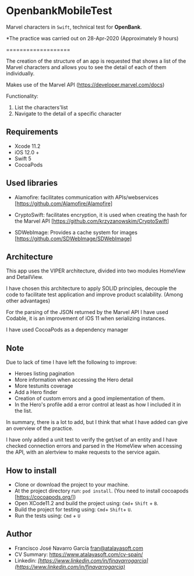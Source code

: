 # OpenbankMobileTest

Marvel characters in `Swift`, technical test for **OpenBank**.

*The practice was carried out on 28-Apr-2020 (Approximately 9 hours)

===================

The creation of the structure of an app is requested that shows a list of the Marvel characters and allows you to see the detail of each of them individually.

Makes use of the Marvel API (​https://developer.marvel.com/docs​)

Functionality:

1. List the characters'list
2. Navigate to the detail of a specific character


## Requirements ##

* Xcode 11.2
* iOS 12.0 +
* Swift 5
* CocoaPods


## Used libraries ##

- Alamofire: facilitates communication with APIs/webservices [https://github.com/Alamofire/Alamofire]

- CryptoSwift: facilitates encryption, it is used when creating the hash for the Marvel API [https://github.com/krzyzanowskim/CryptoSwift]

- SDWebImage: Provides a cache system for images [https://github.com/SDWebImage/SDWebImage]


## Architecture ##

This app uses the VIPER architecture, divided into two modules HomeView and DetailView.

I have chosen this architecture to apply SOLID principles, decouple the code to facilitate test application and improve product scalability. (Among other advantages)

For the parsing of the JSON returned by the Marvel API I have used Codable, it is an improvement of iOS 11 when serializing instances.

I have used CocoaPods as a dependency manager


## Note ##

Due to lack of time I have left the following to improve:

* Heroes listing pagination
* More information when accessing the Hero detail
* More testunits coverage
* Add a Hero finder
* Creation of custom errors and a good implementation of them.
* In the Hero's profile add a error control at least as how I included it in the list.

In summary, there is a lot to add, but I think that what I have added can give an overview of the practice.

I have only added a unit test to verify the get/set of an entity and I have checked connection errors and parsed in the HomeView when accessing the API, with an alertview to make requests to the service again.


## How to install

* Clone or download the project to your machine.
* At the project directory run: ```pod install```. (You need to install cocoapods [https://cocoapods.org/])
* Open XCode11.2 and build the project using: ```Cmd```+ ```Shift``` + ```B```.
* Build the project for testing using: ```Cmd```+ ```Shift```+ ```U```.
* Run the tests using: ```Cmd``` + ```U```


## Author ##

* Francisco José Navarro García <fran@atalayasoft.com>
* CV Summary: https://www.atalayasoft.com/cv-spain/
* Linkedin: *[https://www.linkedin.com/in/fjnavarrogarcia](https://www.linkedin.com/in/fjnavarrogarcia)*
